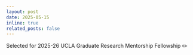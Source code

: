 ```yaml
---
layout: post
date: 2025-05-15
inline: true
related_posts: false
---
```


Selected for 2025-26 UCLA Graduate Research Mentorship Fellowship :pencil2:
